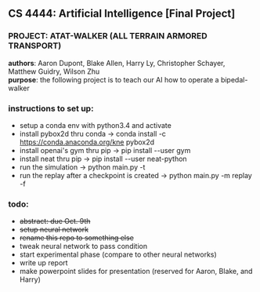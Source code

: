## CS 4444: Artificial Intelligence [Final Project]
### PROJECT: ATAT-WALKER (ALL TERRAIN ARMORED TRANSPORT)
**authors**: Aaron Dupont, Blake Allen, Harry Ly, Christopher Schayer, Matthew Guidry, Wilson Zhu  
**purpose**: the following project is to teach our AI how to operate a bipedal-walker

### instructions to set up:
- setup a conda env with python3.4 and activate
- install pybox2d thru conda -> conda install -c https://conda.anaconda.org/kne pybox2d
- install openai's gym thru pip -> pip install --user gym
- install neat thru pip -> pip install --user neat-python
- run the simulation -> python main.py -t <numThreads>
- run the replay after a checkpoint is created -> python main.py -m replay -f <checkpointfilename>

### todo:
- ~~abstract: due Oct. 9th~~
- ~~setup neural network~~
- ~~rename this repo to something else~~
- tweak neural network to pass condition
- start experimental phase (compare to other neural networks)
- write up report
- make powerpoint slides for presentation (reserved for Aaron, Blake, and Harry)
